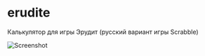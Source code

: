 erudite
=======

Калькулятор для игры Эрудит (русский вариант игры Scrabble)

![Screenshot](http://f.cl.ly/items/2I0G1Y0E2P3L0v201h2p/Image%202014-08-20%20at%203.12.30%20PM.png)